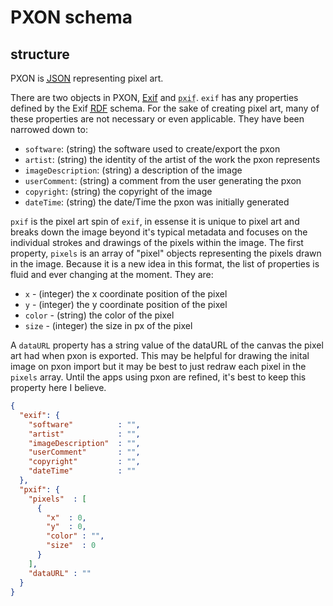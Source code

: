 # PXON schema

## structure
    
PXON is <abbr title="JavaScript Object Notation">[JSON](http://json.org/)</abbr> representing pixel art. 

There are two objects in PXON, <abbr title="Exchangeable image file format">[Exif](http://www.w3.org/2003/12/exif/)</abbr> and <abbr title="pixel image file format">`pxif`</abbr>. `exif` has any properties defined by the Exif <abbr title="Resource Description Framework">[RDF](http://www.w3.org/RDF/)</abbr> schema. For the sake of creating pixel art, many of these properties are not necessary or even applicable. They have been narrowed down to:
    

* `software`: (string) the software used to create/export the pxon
* `artist`: (string) the identity of the artist of the work the pxon represents
* `imageDescription`: (string) a description of the image
* `userComment`: (string) a comment from the user generating the pxon
* `copyright`: (string) the copyright of the image
* `dateTime`: (string) the date/Time the pxon was initially generated

    
`pxif` is the pixel art spin of `exif`, in essense it is unique to pixel art and breaks down the image beyond it's typical metadata and focuses on the individual strokes and drawings of the pixels within the image. The first property, `pixels` is an array of "pixel" objects representing the pixels drawn in the image. Because it is a new idea in this format, the list of properties is fluid and ever changing at the moment. They are:


* `x` - (integer) the x coordinate position of the pixel
* `y` - (integer) the y coordinate position of the pixel
* `color` - (string) the color of the pixel
* `size` - (integer) the size in px of the pixel


A `dataURL` property has a string value of the dataURL of the canvas the pixel art had when pxon is exported. This may be helpful for drawing the inital image on pxon import but it may be best to just redraw each pixel in the `pixels` array. Until the apps using pxon are refined, it's best to keep this property here I believe.
    
```json
{
  "exif": {
    "software"          : "",
    "artist"            : "",
    "imageDescription"  : "",
    "userComment"       : "",
    "copyright"         : "",
    "dateTime"          : ""
  },
  "pxif": {
    "pixels"  : [
      {
        "x"  : 0,
        "y"  : 0,
        "color" : "",
        "size"  : 0
      }
    ],
    "dataURL" : ""
  }     
}
```